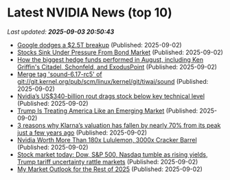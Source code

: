 # Latest NVIDIA News (top 10)
_Last updated: **2025-09-03 20:50:43**_

- [Google dodges a $2.5T breakup](https://www.politico.com/news/2025/09/02/google-dodges-a-2-5t-breakup-00540419) (Published: 2025-09-02)
- [Stocks Sink Under Pressure From Bond Market](https://www.newser.com/story/374531/stocks-sink-under-pressure-from-bond-market.html) (Published: 2025-09-02)
- [How the biggest hedge funds performed in August, including Ken Griffin's Citadel, Schonfeld, and ExodusPoint](https://www.businessinsider.com/august-hedge-fund-performance-multistrats-citadel-schonfeld-2025-9) (Published: 2025-09-02)
- [Merge tag 'sound-6.17-rc5' of git://git.kernel.org/pub/scm/linux/kernel/git/tiwai/sound](https://git.kernel.org/pub/scm/linux/kernel/git/torvalds/linux.git/commit/?id=e6b9dce0aeeb91dfc0974ab87f02454e24566182) (Published: 2025-09-02)
- [Nvidia’s US$340-billion rout drags stock below key technical level](https://financialpost.com/investing/nvidia-340-billion-rout-drags-stock-below-key-technical-level) (Published: 2025-09-02)
- [Trump Is Treating America Like an Emerging Market](http://foreignpolicy.com/2025/09/02/trump-tariffs-emerging-markets-volatility-prices/) (Published: 2025-09-02)
- [3 reasons why Klarna’s valuation has fallen by nearly 70% from its peak just a few years ago](https://fortune.com/2025/09/02/klarna-ipo-bnpl-unicorn-3-reasons-why-fell-69-percent/) (Published: 2025-09-02)
- [Nvidia Worth More Than 180x Lululemon, 3000x Cracker Barrel](https://biztoc.com/x/14ad5d31b3efa86f) (Published: 2025-09-02)
- [Stock market today: Dow, S&P 500, Nasdaq tumble as rising yields, Trump tariff uncertainty rattle markets](https://finance.yahoo.com/news/live/stock-market-today-dow-sp-500-nasdaq-tumble-as-rising-yields-trump-tariff-uncertainty-rattle-markets-200528170.html) (Published: 2025-09-02)
- [My Market Outlook for the Rest of 2025](https://biztoc.com/x/343641788650c925) (Published: 2025-09-02)
